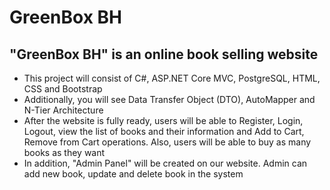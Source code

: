 <div class="container">
  <h1>GreenBox BH</h1>
  <h2>"GreenBox BH" is an online book selling website</h2>
  <ul>
    <li>This project will consist of C#, ASP.NET Core MVC, PostgreSQL, HTML, CSS and Bootstrap</li>
    <li>Additionally, you will see Data Transfer Object (DTO), AutoMapper and N-Tier Architecture</li>
    <li>After the website is fully ready, users will be able to Register, Login, Logout, view the list of books
     and their information and Add to Cart, Remove from Cart operations. Also, users will be able to buy as many
      books as they want</li>
    <li>In addition, "Admin Panel" will be created on our website. Admin can add new book, update and delete book
     in the system</li>
  </ul>
</div>
